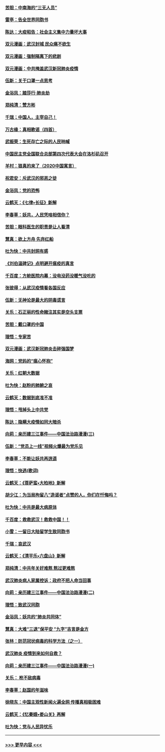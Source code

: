 #### [苦胆：中南海的“三无人员”](../pages/nsc993/n11862997.md?t=02121631) 
#### [雷亭：告全世界同胞书](../pages/nsc993/n11862572.md?t=02121631) 
#### [陈达：大疫昭告：社会主义集中力量坏大事](../pages/nsc993/n11859419.md?t=02121631) 
#### [双元漫画：武汉封城 民众痛不欲生](../pages/nsc993/n11859287.md?t=02121631) 
#### [双元漫画：强制隔离下的悲剧](../pages/nsc993/n11859244.md?t=02121631) 
#### [双元漫画：中共掩盖武汉新冠肺炎疫情](../pages/nsc993/n11858249.md?t=02121631) 
#### [伍新：关于口罩一点思考](../pages/nsc993/n11859195.md?t=02121631) 
#### [金浴凤：踏莎行‧肺炎劫](../pages/nsc993/n11858227.md?t=02121631) 
#### [郑纯清：赞方彬](../pages/nsc993/n11856803.md?t=02121631) 
#### [千瑞；中国人，主宰自己！](../pages/nsc993/n11856793.md?t=02121631) 
#### [万古缘：真相歌谣（四首）](../pages/nsc993/n11856263.md?t=02121631) 
#### [武振荣：生死存亡之际的人民呐喊](../pages/nsc993/n11856256.md?t=02121631) 
#### [中国民主党全国联合总部第四次代表大会在洛杉矶召开](../pages/nsc993/n11856344.md?t=02121631) 
#### [羊村：狼真的来了（2020中国寓言）](../pages/nsc993/n11856229.md?t=02121631) 
#### [祝君安：斥武汉的邪恶之徒](../pages/nsc993/n11855861.md?t=02121631) 
#### [金浴凤：党的恐怖](../pages/nsc993/n11855849.md?t=02121631) 
#### [云鹤天：《七律▪长征》新解](../pages/nsc993/n11855479.md?t=02121631) 
#### [李春草：妖共，人民凭啥相信你？](../pages/nsc993/n11855196.md?t=02121631) 
#### [苦胆：眼科医生的职责是让人看清](../pages/nsc993/n11853840.md?t=02121631) 
#### [慧真：欲上方舟 先弃红船](../pages/nsc993/n11853483.md?t=02121631) 
#### [吐为快：中共封网有感](../pages/nsc993/n11852575.md?t=02121631) 
#### [《刘伯温碑记》点明避开瘟疫的真言](../pages/nsc993/n11852128.md?t=02121631) 
#### [千百度：方舱医院内幕：没电没药没暖气没吃的](../pages/nsc993/n11850211.md?t=02121631) 
#### [张彼得：从武汉疫情看各国反应](../pages/nsc993/n11850102.md?t=02121631) 
#### [伍新：无神论是最大的阴毒谎言](../pages/nsc993/n11846129.md?t=02121631) 
#### [关乐：石正丽的性命赌注其实是空头支票](../pages/nsc993/n11846109.md?t=02121631) 
#### [苦胆：戴口罩的中国](../pages/nsc993/n11845576.md?t=02121631) 
#### [理悟：专家苦](../pages/nsc993/n11845564.md?t=02121631) 
#### [双元漫画：武汉新冠肺炎击碎强国梦](../pages/nsc993/n11843320.md?t=02121631) 
#### [海网：党妈的“瘟心怀抱”](../pages/nsc993/n11840740.md?t=02121631) 
#### [关乐：红朝大数据](../pages/nsc993/n11840675.md?t=02121631) 
#### [吐为快：赵粉的肺腑之哀](../pages/nsc993/n11840618.md?t=02121631) 
#### [云鹤天：数据到底准不准](../pages/nsc993/n11840325.md?t=02121631) 
#### [理悟：甩掉头上中共党](../pages/nsc993/n11838826.md?t=02121631) 
#### [陈达：隐瞒大疫情如同大暗杀](../pages/nsc993/n11838771.md?t=02121631) 
#### [向莉：亲历建三江事件——中国法治路漫漫(三)](../pages/nsc993/n11831825.md?t=02121631) 
#### [伍新：“党员上一线”视频火爆最为党乐见](../pages/nsc993/n11838200.md?t=02121631) 
#### [李春草：不能让妖共再逍遥](../pages/nsc993/n11838102.md?t=02121631) 
#### [理悟：快逃(歌词)](../pages/nsc993/n11838083.md?t=02121631) 
#### [云鹤天：《菩萨蛮▪大柏地》新解](../pages/nsc993/n11838059.md?t=02121631) 
#### [胡少江：为当局拘留八“造谣者”点赞的人，你们在忏悔吗？](../pages/nsc993/n11836801.md?t=02121631) 
#### [吐为快：中共是最大病原体](../pages/nsc993/n11836748.md?t=02121631) 
#### [千百度：救救武汉！救救中国！！](../pages/nsc993/n11836145.md?t=02121631) 
#### [小雪：一留日大陆留学生致同胞书](../pages/nsc993/n11834624.md?t=02121631) 
#### [千瑞：哀武汉](../pages/nsc993/n11833647.md?t=02121631) 
#### [云鹤天：《清平乐▪六盘山》新解](../pages/nsc993/n11833611.md?t=02121631) 
#### [郑纯清：中共年关好难熬 熬过更难熬](../pages/nsc993/n11833489.md?t=02121631) 
#### [武汉肺炎病人家属控诉：政府不把人命当回事](../pages/nsc993/n11833205.md?t=02121631) 
#### [向莉：亲历建三江事件——中国法治路漫漫(二)](../pages/nsc993/n11829102.md?t=02121631) 
#### [理悟：致武汉同胞](../pages/nsc993/n11831522.md?t=02121631) 
#### [金浴凤：妖共的“肺炎共同体”](../pages/nsc993/n11829448.md?t=02121631) 
#### [慧真：大难“三退”保平安 “九字”吉言是金方](../pages/nsc993/n11829501.md?t=02121631) 
#### [张林：防范冠状病毒的科学方法（之一）](../pages/nsc993/n11828618.md?t=02121631) 
#### [武汉肺炎 疫情到来如何自救？](../pages/nsc993/n11827632.md?t=02121631) 
#### [向莉：亲历建三江事件——中国法治路漫漫(一)](../pages/nsc993/n11827190.md?t=02121631) 
#### [关乐： 枪不敌病毒](../pages/nsc993/n11826746.md?t=02121631) 
#### [李春草：赵国的年滋味](../pages/nsc993/n11826321.md?t=02121631) 
#### [徐晓东：中国主观性新闻火遍全网 传播真相极困难](../pages/nsc993/n11826508.md?t=02121631) 
#### [云鹤天：《忆秦娥▪娄山关》再解](../pages/nsc993/n11824682.md?t=02121631) 
#### [吐为快：党与人民异忧乐](../pages/nsc993/n11824660.md?t=02121631) 

----
#### [ >>> 更早内容 <<< ](../indexes/nsc993-earlier.md)
